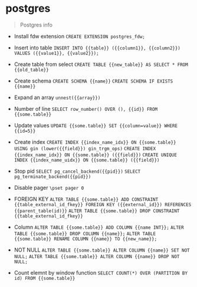 # postgres

> Postgres info

- Install fdw extension
`CREATE EXTENSION postgres_fdw;`

- Insert into table
`INSERT INTO {{table}} ({{column1}}, {{column2}}) VALUES ({{value1}}, {{value2}});`

- Create table from select
`CREATE TABLE {{new_table}} AS SELECT * FROM {{old_table}}`

- Create schema
`CREATE SCHEMA {{name}}`
`CREATE SCHEMA IF EXISTS {{name}}`

- Expand an array
`unnest({{array}})`

- Number of line
`SELECT row_number() OVER (), {{id}} FROM {{some.table}}`

- Update values
`UPDATE {{some.table}} SET {{column=value}} WHERE {{id=5}}`

- Create index
`CREATE INDEX {{index_name_idx}} ON {{some.table}} USING gin (lower({{field}}) gin_trgm_ops)`
`CREATE INDEX {{index_name_idx}} ON {{some.table}} ({{field}})`
`CREATE UNIQUE INDEX {{index_name_uidx}} ON {{some.table}} ({{field}})`

- Stop pid
`SELECT pg_cancel_backend({{pid}})`
`SELECT pg_terminate_backend({{pid}})`

- Disable pager
`\pset pager 0`

- FOREIGN KEY
`ALTER TABLE {{some.table}} ADD CONSTRAINT {{table_external_id_fkey}} FOREIGN KEY ({{external_id}}) REFERENCES {{parent_table(id)}}`
`ALTER TABLE {{some.table}} DROP CONSTRAINT {{table_external_id_fkey}}`

- Column
`ALTER TABLE {{some.table}} ADD COLUMN {{name INT}};`
`ALTER TABLE {{some.table}} DROP COLUMN {{name}};`
`ALTER TABLE {{some.table}} RENAME COLUMN {{name}} TO {{new_name}};`

- NOT NULL
`ALTER TABLE {{some.table}} ALTER COLUMN {{name}} SET NOT NULL;`
`ALTER TABLE {{some.table}} ALTER COLUMN {{name}} DROP NOT NULL;`

- Count elemnt by window function
`SELECT COUNT(*) OVER (PARTITION BY id) FROM {{some.table}}`
